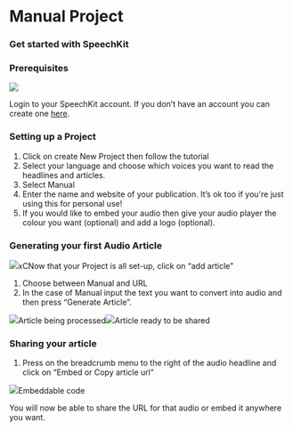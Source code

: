 # Manual Project

### Get started with SpeechKit <a id="get-started-with-speechkit"></a>

### Prerequisites

![](https://blog.speechkit.io/content/images/downloaded_images/Manual-Project-Setup--Text---URL/1-VmuB4X9ZvNd70CeQYbufqg.gif)

Login to your SpeechKit account. If you don’t have an account you can create one [here](https://my.speechkit.io/).

### Setting up a Project

1. Click on create New Project then follow the tutorial
2. Select your language and choose which voices you want to read the headlines and articles.
3. Select Manual
4. Enter the name and website of your publication. It’s ok too if you're just using this for personal use!
5. If you would like to embed your audio then give your audio player the colour you want \(optional\) and add a logo \(optional\).

### Generating your first Audio Article

![](https://blog.speechkit.io/content/images/downloaded_images/Manual-Project-Setup--Text---URL/1-YxnYl6hmiFa8NZb9oL53pw.png)xCNow that your Project is all set-up, click on “add article”

1. Choose between Manual and URL
2. In the case of Manual input the text you want to convert into audio and then press “Generate Article”.

![](https://blog.speechkit.io/content/images/downloaded_images/Manual-Project-Setup--Text---URL/1-GwzLmIj-RGINcf7kdAUB1w.png)Article being processed![](https://blog.speechkit.io/content/images/downloaded_images/Manual-Project-Setup--Text---URL/1-grB0bWtu3izRuoioNbaOhw.png)Article ready to be shared

### **Sharing your article**

1. Press on the breadcrumb menu to the right of the audio headline and click on “Embed or Copy article url”

![](https://blog.speechkit.io/content/images/downloaded_images/Manual-Project-Setup--Text---URL/1-04W080CbnvL1atn7fNn82w.png)Embeddable code

You will now be able to share the URL for that audio or embed it anywhere you want.

